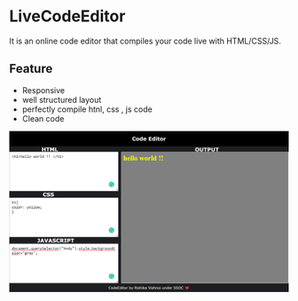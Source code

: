 # LiveCodeEditor
It is an  online code  editor that compiles your code live with HTML/CSS/JS.

## Feature 
- Responsive 
- well structured layout
- perfectly compile htnl, css , js code
- Clean code

![Screenshot](screenshot.png)
